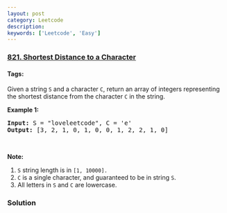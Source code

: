 ```yaml
---
layout: post
category: Leetcode
description: 
keywords: ['Leetcode', 'Easy']
---
```

### [821. Shortest Distance to a Character](https://leetcode.com/problems/shortest-distance-to-a-character)

#### Tags: 

<div class="content__u3I1 question-content__JfgR"><div><p>Given a string <code>S</code> and a character <code>C</code>, return an array of integers representing the shortest distance from the character <code>C</code> in the string.</p>
<p><strong>Example 1:</strong></p>
<pre><strong>Input:</strong> S = "loveleetcode", C = 'e'
<strong>Output:</strong> [3, 2, 1, 0, 1, 0, 0, 1, 2, 2, 1, 0]
</pre>
<p> </p>
<p><strong>Note:</strong></p>
<ol>
<li><code>S</code> string length is in <code>[1, 10000].</code></li>
<li><code>C</code> is a single character, and guaranteed to be in string <code>S</code>.</li>
<li>All letters in <code>S</code> and <code>C</code> are lowercase.</li>
</ol>
</div></div>

### Solution

